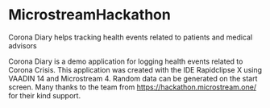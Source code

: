 # MicrostreamHackathon
Corona Diary helps tracking health events related to patients and medical advisors

Corona Diary is a demo application for logging health events related to Corona Crisis.
This application was created with the IDE Rapidclipse X using VAADIN 14 and Microstream 4.
Random data can be generated on the start screen.
Many thanks to the team from https://hackathon.microstream.one/ for their kind support.
